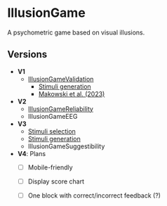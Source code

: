 # IllusionGame
A psychometric game based on visual illusions.

## Versions

- **V1**
  - [IllusionGameValidation](https://github.com/RealityBending/IllusionGameValidation)
    - [Stimuli generation](https://github.com/RealityBending/IllusionGameValidation/blob/main/study1/make_stimuli.py)
    - [Makowski et al. (2023)](https://www.nature.com/articles/s41598-023-33148-5)
- **V2** 
  - [IllusionGameReliability](https://github.com/RealityBending/IllusionGameReliability)
  - IllusionGameEEG
- **V3**
  - [Stimuli selection](https://realitybending.github.io/IllusionGame/v3/stimuli_parameters.html)
  - [Stimuli generation](https://github.com/RealityBending/IllusionGame/blob/main/v3/stimuli_generation.py)
  - IllusionGameSuggestibility
- **V4**: Plans
  - [ ] Mobile-friendly
  - [ ] Display score chart
  - [ ] One block with correct/incorrect feedback (?)

